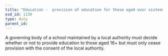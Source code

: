 ```yaml
---
title: "Education -  provision of education for those aged over sixteen"
esd_id: 1130
type: duty
parent_id:  
---
```


A governing body of a school maintained by a local authority must decide whether or not to provide education to those aged 16+ but must only cease provision with the consent of the local authority.

